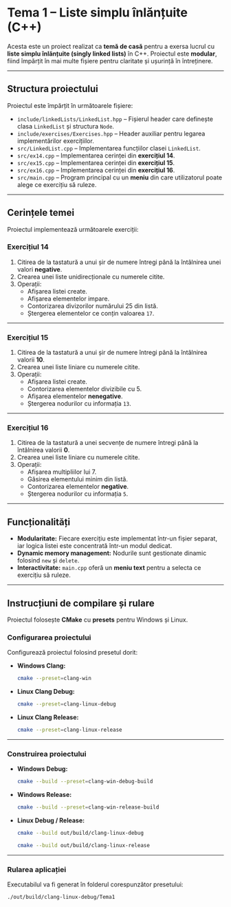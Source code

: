 # Tema 1 – Liste simplu înlănțuite (C++)

Acesta este un proiect realizat ca **temă de casă** pentru a exersa lucrul cu **liste simplu înlănțuite (singly linked lists)** în C++.
Proiectul este **modular**, fiind împărțit în mai multe fișiere pentru claritate și ușurință în întreținere.

---

## Structura proiectului

Proiectul este împărțit în următoarele fișiere:

- `include/linkedLists/LinkedList.hpp` – Fișierul header care definește clasa `LinkedList` și structura `Node`.
- `include/exercises/Exercises.hpp` – Header auxiliar pentru legarea implementărilor exercițiilor.
- `src/LinkedList.cpp` – Implementarea funcțiilor clasei `LinkedList`.
- `src/ex14.cpp` – Implementarea cerinței din **exercițiul 14**.
- `src/ex15.cpp` – Implementarea cerinței din **exercițiul 15**.
- `src/ex16.cpp` – Implementarea cerinței din **exercițiul 16**.
- `src/main.cpp` – Program principal cu un **meniu** din care utilizatorul poate alege ce exercițiu să ruleze.

---

## Cerințele temei

Proiectul implementează următoarele exerciții:

### Exercițiul 14
1. Citirea de la tastatură a unui șir de numere întregi până la întâlnirea unei valori **negative**.
2. Crearea unei liste unidirecționale cu numerele citite.
3. Operații:
   - Afișarea listei create.
   - Afișarea elementelor impare.
   - Contorizarea divizorilor numărului 25 din listă.
   - Ștergerea elementelor ce conțin valoarea `17`.

---

### Exercițiul 15
1. Citirea de la tastatură a unui șir de numere întregi până la întâlnirea valorii **10**.
2. Crearea unei liste liniare cu numerele citite.
3. Operații:
   - Afișarea listei create.
   - Contorizarea elementelor divizibile cu 5.
   - Afișarea elementelor **nenegative**.
   - Ștergerea nodurilor cu informația `13`.

---

### Exercițiul 16
1. Citirea de la tastatură a unei secvențe de numere întregi până la întâlnirea valorii **0**.
2. Crearea unei liste liniare cu numerele citite.
3. Operații:
   - Afișarea multipliilor lui 7.
   - Găsirea elementului minim din listă.
   - Contorizarea elementelor **negative**.
   - Ștergerea nodurilor cu informația `5`.

---

## Funcționalități

- **Modularitate:** Fiecare exercițiu este implementat într-un fișier separat, iar logica listei este concentrată într-un modul dedicat.
- **Dynamic memory management:** Nodurile sunt gestionate dinamic folosind `new` și `delete`.
- **Interactivitate:** `main.cpp` oferă un **meniu text** pentru a selecta ce exercițiu să ruleze.

---

## Instrucțiuni de compilare și rulare

Proiectul folosește **CMake** cu **presets** pentru Windows și Linux.

### Configurarea proiectului

Configurează proiectul folosind presetul dorit:

- **Windows Clang:**
    ```bash
    cmake --preset=clang-win
    ```

- **Linux Clang Debug:**
    ```bash
    cmake --preset=clang-linux-debug
    ```

- **Linux Clang Release:**
    ```bash
    cmake --preset=clang-linux-release
    ```

---

### Construirea proiectului

- **Windows Debug:**
    ```bash
    cmake --build --preset=clang-win-debug-build
    ```

- **Windows Release:**
    ```bash
    cmake --build --preset=clang-win-release-build
    ```

- **Linux Debug / Release:**
    ```bash
    cmake --build out/build/clang-linux-debug
    ```
    ```bash
    cmake --build out/build/clang-linux-release
    ```

---

### Rularea aplicației

Executabilul va fi generat în folderul corespunzător presetului:

```bash
./out/build/clang-linux-debug/Tema1
```
